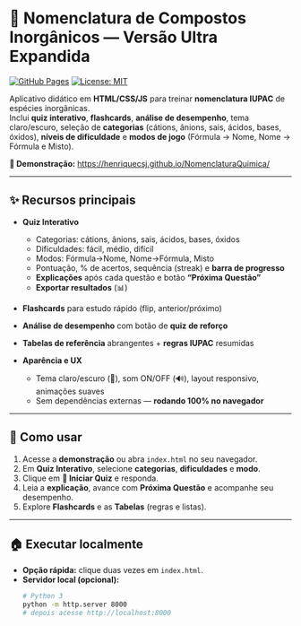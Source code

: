 # 🧪 Nomenclatura de Compostos Inorgânicos — Versão Ultra Expandida

[![GitHub Pages](https://img.shields.io/badge/GitHub%20Pages-online-brightgreen)](https://henriquecsj.github.io/NomenclaturaQuimica/)
[![License: MIT](https://img.shields.io/badge/License-MIT-yellow.svg)](LICENSE)

Aplicativo didático em **HTML/CSS/JS** para treinar **nomenclatura IUPAC** de espécies inorgânicas.  
Inclui **quiz interativo**, **flashcards**, **análise de desempenho**, tema claro/escuro, seleção de **categorias** (cátions, ânions, sais, ácidos, bases, óxidos), **níveis de dificuldade** e **modos de jogo** (Fórmula → Nome, Nome → Fórmula e Misto).

**🔗 Demonstração:** https://henriquecsj.github.io/NomenclaturaQuimica/

---

## ✨ Recursos principais

- **Quiz Interativo**
  - Categorias: cátions, ânions, sais, ácidos, bases, óxidos
  - Dificuldades: fácil, médio, difícil
  - Modos: Fórmula→Nome, Nome→Fórmula, Misto
  - Pontuação, % de acertos, sequência (streak) e **barra de progresso**
  - **Explicações** após cada questão e botão **“Próxima Questão”**
  - **Exportar resultados** (📊)

- **Flashcards** para estudo rápido (flip, anterior/próximo)

- **Análise de desempenho** com botão de **quiz de reforço**

- **Tabelas de referência** abrangentes + **regras IUPAC** resumidas

- **Aparência e UX**
  - Tema claro/escuro (🌙), som ON/OFF (🔊), layout responsivo, animações suaves
  - Sem dependências externas — **rodando 100% no navegador**

---

## 🚀 Como usar

1. Acesse a **demonstração** ou abra `index.html` no seu navegador.
2. Em **Quiz Interativo**, selecione **categorias**, **dificuldades** e **modo**.
3. Clique em **🚀 Iniciar Quiz** e responda.
4. Leia a **explicação**, avance com **Próxima Questão** e acompanhe seu desempenho.
5. Explore **Flashcards** e as **Tabelas** (regras e listas).

---

## 🏠 Executar localmente

- **Opção rápida:** clique duas vezes em `index.html`.
- **Servidor local (opcional):**
  ```bash
  # Python 3
  python -m http.server 8000
  # depois acesse http://localhost:8000
